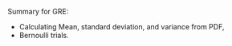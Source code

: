 Summary for GRE:
- Calculating Mean, standard deviation, and variance from PDF,
- Bernoulli trials.
